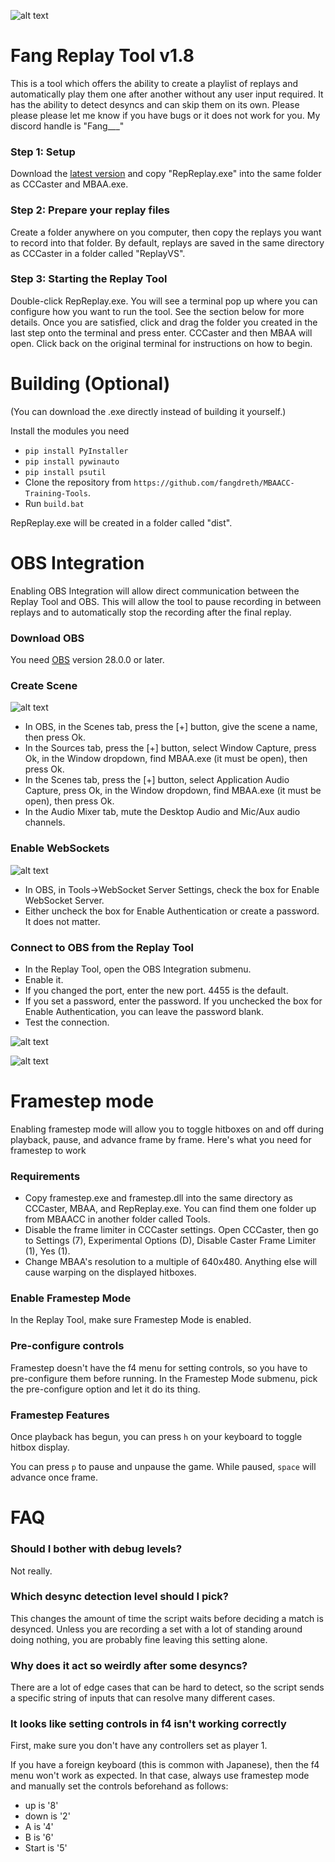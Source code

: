 ![alt text](https://github.com/WillHildreth/MBAACC-Training-Tools/blob/main/images/icon_raw.png?raw=true)

# Fang Replay Tool v1.8
This is a tool which offers the ability to create a playlist of replays and automatically play them one after another without any user input required.  It has the ability to detect desyncs and can skip them on its own.  Please please please let me know if you have bugs or it does not work for you.  My discord handle is "Fang\_\_\_"

### Step 1: Setup
Download the [latest version](https://github.com/fangdreth/MBAACC-Training-Tools/releases/tag/v1.8) and copy "RepReplay.exe" into the same folder as CCCaster and MBAA.exe.

### Step 2: Prepare your replay files
Create a folder anywhere on you computer, then copy the replays you want to record into that folder.  By default, replays are saved in the same directory as CCCaster in a folder called "ReplayVS".

### Step 3: Starting the Replay Tool
Double-click RepReplay.exe.  You will see a terminal pop up where you can configure how you want to run the tool.  See the section below for more details.  Once you are satisfied, click and drag the folder you created in the last step onto the terminal and press enter.  CCCaster and then MBAA will open.  Click back on the original terminal for instructions on how to begin.

# Building (Optional)
(You can download the .exe directly instead of building it yourself.)

Install the modules you need
- `pip install PyInstaller`
- `pip install pywinauto`
- `pip install psutil`
- Clone the repository from `https://github.com/fangdreth/MBAACC-Training-Tools`.
- Run `build.bat`

RepReplay.exe will be created in a folder called "dist".


# OBS Integration
Enabling OBS Integration will allow direct communication between the Replay Tool and OBS.  This will allow the tool to pause recording in between replays and to automatically stop the recording after the final replay.

### Download OBS
You need [OBS](https://obsproject.com/) version 28.0.0 or later.

### Create Scene
![alt text](https://github.com/WillHildreth/MBAACC-Training-Tools/blob/main/images/OBS_SceneSourceAudio.png?raw=true)
- In OBS, in the Scenes tab, press the [+] button, give the scene a name, then press Ok.
- In the Sources tab, press the [+] button, select Window Capture, press Ok, in the Window dropdown, find MBAA.exe (it must be open), then press Ok.
- In the Scenes tab, press the [+] button, select Application Audio Capture, press Ok, in the Window dropdown, find MBAA.exe (it must be open), then press Ok.
- In the Audio Mixer tab, mute the Desktop Audio and Mic/Aux audio channels.

### Enable WebSockets
![alt text](https://github.com/WillHildreth/MBAACC-Training-Tools/blob/main/images/OBS_WebSocket.png?raw=true)
- In OBS, in Tools->WebSocket Server Settings, check the box for Enable WebSocket Server.
- Either uncheck the box for Enable Authentication or create a password.  It does not matter.

### Connect to OBS from the Replay Tool
- In the Replay Tool, open the OBS Integration submenu.
- Enable it.
- If you changed the port, enter the new port.  4455 is the default.
- If you set a password, enter the password.  If you unchecked the box for Enable Authentication, you can leave the password blank.
- Test the connection.

![alt text](https://github.com/WillHildreth/MBAACC-Training-Tools/blob/main/images/OBS_Config.png?raw=true)

![alt text](https://github.com/WillHildreth/MBAACC-Training-Tools/blob/main/images/OBS_Connected.png?raw=true)


# Framestep mode
Enabling framestep mode will allow you to toggle hitboxes on and off during playback, pause, and advance frame by frame.  Here's what you need for framestep to work 

### Requirements
- Copy framestep.exe and framestep.dll into the same directory as CCCaster, MBAA, and RepReplay.exe.  You can find them one folder up from MBAACC in another folder called Tools.
- Disable the frame limiter in CCCaster settings.  Open CCCaster, then go to Settings (7), Experimental Options (D), Disable Caster Frame Limiter (1), Yes (1).
- Change MBAA's resolution to a multiple of 640x480.  Anything else will cause warping on the displayed hitboxes.

### Enable Framestep Mode
In the Replay Tool, make sure Framestep Mode is enabled.

### Pre-configure controls
Framestep doesn't have the f4 menu for setting controls, so you have to pre-configure them before running.  In the Framestep Mode submenu, pick the pre-configure option and let it do its thing.

### Framestep Features
Once playback has begun, you can press `h` on your keyboard to toggle hitbox display.

You can press `p` to pause and unpause the game.  While paused, `space` will advance once frame.

# FAQ

### Should I bother with debug levels?
Not really.

### Which desync detection level should I pick?
This changes the amount of time the script waits before deciding a match is desynced.  Unless you are recording a set with a lot of standing around doing nothing, you are probably fine leaving this setting alone.

### Why does it act so weirdly after some desyncs?
There are a lot of edge cases that can be hard to detect, so the script sends a specific string of inputs that can resolve many different cases.

### It looks like setting controls in f4 isn't working correctly

First, make sure you don't have any controllers set as player 1.

If you have a foreign keyboard (this is common with Japanese), then the f4 menu won't work as expected.  In that case, always use framestep mode and manually set the controls beforehand as follows:
- up is '8'
- down is '2'
- A is '4'
- B is '6'
- Start is '5'